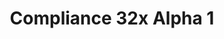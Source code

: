 ---
layout: post
title: Compliance 32x Alpha 1
permalink: /compliance32x/A1
header-img: https://database.faithfulpack.net/images/website/posts/32x/A1.jpg

long_text: The first public alpha of Compliance 32x is here! The sheer amount of added textures is too large to be listed here, so instead have a small preview screenshot. <br><br> <strong>DISCLAIMER:</strong> As indicated by the Alpha tag, this version very work-in-progress, and as such contains a lot of placeholder textures. It is not the final look of the pack; many textures will have to be edited to match the general stylistic direction of the pack. <br><br> Stay tuned for future updates!

main_changelog: changelogs/compliance32

download:
  - Java - 1.16.4 (GitHub):
    - https://github.com/Faithful-Resource-Pack/Resource-Pack-32x/releases/download/alpha-1/Compliance.32x.Alpha.1.zip

---
